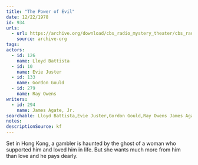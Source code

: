 ```yaml
---
title: "The Power of Evil"
date: 12/22/1978
id: 934
urls: 
  - url: https://archive.org/download/cbs_radio_mystery_theater/cbs_radio_mystery_theater-0901-0950.zip/cbs_radio_mystery_theater-0901-0950%2Fcbsrmt_0934_the_power_of_evil.mp3
    source: archive-org
tags: 
actors:  
  - id: 126
    name: Lloyd Battista  
  - id: 10
    name: Evie Juster  
  - id: 133
    name: Gordon Gould  
  - id: 279
    name: Ray Owens
writers:  
  - id: 294
    name: James Agate, Jr.
searchable: Lloyd Battista,Evie Juster,Gordon Gould,Ray Owens James Agate, Jr.
notes: 
descriptionSource: kf
---
```

Set in Hong Kong, a gambler is haunted by the ghost of a woman who supported him and loved him in life. But she wants much more from him than love and he pays dearly.